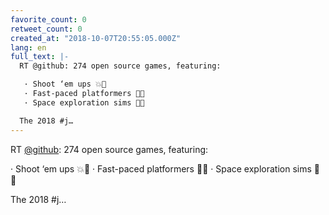 ```yaml
---
favorite_count: 0
retweet_count: 0
created_at: "2018-10-07T20:55:05.000Z"
lang: en
full_text: |-
  RT @github: 274 open source games, featuring:

   · Shoot ‘em ups 💥🎯
   · Fast-paced platformers 🏃💨
   · Space exploration sims 🚀✨  

  The 2018 #j…
---
```


RT [@github](https://twitter.com/github): 274 open source games, featuring:

· Shoot ‘em ups 💥🎯 · Fast-paced platformers 🏃💨 · Space exploration sims 🚀✨

The 2018 #j…
